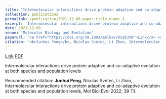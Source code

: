 ```yaml
---
title: "Intermolecular interactions drive protein adaptive and co-adaptive evolution at both species and population levels"
collection: publications
permalink: /publication/2021-12-08-paper-title-numer-1
excerpt: 'Intermolecular interactions drive protein adaptive and co-adaptive evolution at both species and population levels'
date: 2021-12-08
venue: 'Molecular Biology and Evolution'
paperurl: '<a href="https://doi.org/10.1093/molbev/msab350">Link</a> <a href="http://academicpages.github.io/files/paper1.pdf">PDF</a>'
citation: '<b>Junhui Peng</b>, Nicolas Svetec, Li Zhao, Intermolecular interactions drive protein adaptive and co-adaptive evolution at both species and population levels, Mol Biol Evol 2022; 39 (1).'
---
```


<a href="https://doi.org/10.1093/molbev/msab350">Link</a> <a href="http://academicpages.github.io/files/paper1.pdf">PDF</a>

Intermolecular interactions drive protein adaptive and co-adaptive evolution at both species and population levels

Recommended citation: <b>Junhui Peng</b>, Nicolas Svetec, Li Zhao, Intermolecular interactions drive protein adaptive and co-adaptive evolution at both species and population levels, Mol Biol Evol 2022; 39 (1).